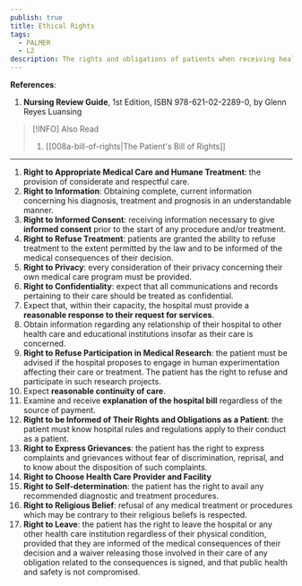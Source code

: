 ```yaml
---
publish: true
title: Ethical Rights
tags:
  - PALMER
  - L2
description: The rights and obligations of patients when receiving healthcare.
---
```

**References**:
1. **Nursing Review Guide**, 1st Edition, ISBN 978-621-02-2289-0, by Glenn Reyes Luansing

>[!INFO] Also Read
>1. [[008a-bill-of-rights|The Patient's Bill of Rights]]

___

1. **Right to Appropriate Medical Care and Humane Treatment**: the provision of considerate and respectful care.
2. **Right to Information**: Obtaining complete, current information concerning his diagnosis, treatment and prognosis in an understandable manner.
3. **Right to Informed Consent**: receiving information necessary to give **informed consent** prior to the start of any procedure and/or treatment.
4. **Right to Refuse Treatment**: patients are granted the ability to refuse treatment to the extent permitted by the law and to be informed of the medical consequences of their decision.
5. **Right to Privacy**: every consideration of their privacy concerning their own medical care program must be provided.
6. **Right to Confidentiality**: expect that all communications and records pertaining to their care should be treated as confidential.
7. Expect that, within their capacity, the hospital must provide a **reasonable response to their request for services**.
8. Obtain information regarding any relationship of their hospital to other health care and educational institutions insofar as their care is concerned.
9. **Right to Refuse Participation in Medical Research**: the patient must be advised if the hospital proposes to engage in human experimentation affecting their care or treatment. The patient has the right to refuse and participate in such research projects.
10. Expect **reasonable continuity of care**.
11. Examine and receive **explanation of the hospital bill** regardless of the source of payment.
12. **Right to be Informed of Their Rights and Obligations as a Patient**: the patient must know hospital rules and regulations apply to their conduct as a patient.
13. **Right to Express Grievances**: the patient has the right to express complaints and grievances without fear of discrimination, reprisal, and to know about the disposition of such complaints.
14. **Right to Choose Health Care Provider and Facility**
15. **Right to Self-determination**: the patient has the right to avail any recommended diagnostic and treatment procedures.
16. **Right to Religious Belief**: refusal of any medical treatment or procedures which may be contrary to their religious beliefs is respected.
17. **Right to Leave**: the patient has the right to leave the hospital or any other health care institution regardless of their physical condition, provided that they are informed of the medical consequences of their decision and a waiver releasing those involved in their care of any obligation related to the consequences is signed, and that public health and safety is not compromised.
